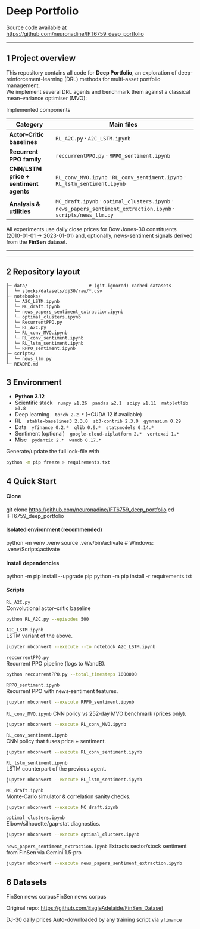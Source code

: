 # Deep Portfolio

<Deep Portfolio>

Source code available at https://github.com/neuronadine/IFT6759_deep_portfolio

---

## 1  Project overview

This repository contains all code for **Deep Portfolio**, an exploration of deep-reinforcement-learning (DRL) methods for multi-asset portfolio management.  
We implement several DRL agents and benchmark them against a classical mean–variance optimiser (MVO):

Implemented components  

| Category | Main files |
|----------|------------|
| **Actor–Critic baselines** | `RL_A2C.py` · `A2C_LSTM.ipynb` |
| **Recurrent PPO family** | `reccurrentPPO.py` · `RPPO_sentiment.ipynb` |
| **CNN/LSTM price + sentiment agents** | `RL_conv_MVO.ipynb` · `RL_conv_sentiment.ipynb` · `RL_lstm_sentiment.ipynb` |
| **Analysis & utilities** | `MC_draft.ipynb` · `optimal_clusters.ipynb` · `news_papers_sentiment_extraction.ipynb` · `scripts/news_llm.py` |

All experiments use daily close prices for Dow Jones-30 constituents (2010-01-01 → 2023-01-01) and, optionally, news-sentiment signals derived from the **FinSen** dataset.

---

---

## 2  Repository layout
```text
├─ data/                       # (git-ignored) cached datasets
│  └─ stocks/datasets/dj30/raw/*.csv
├─ notebooks/                  
│  └─ A2C_LSTM.ipynb
│  └─ MC_draft.ipynb
│  └─ news_papers_sentiment_extraction.ipynb
│  └─ optimal_clusters.ipynb
│  └─ RecurrentPPO.py
│  └─ RL_A2C.py
│  └─ RL_conv_MVO.ipynb
│  └─ RL_conv_sentiment.ipynb
│  └─ RL_lstm_sentiment.ipynb
│  └─ RPPO_sentiment.ipynb
├─ scripts/
│  └─ news_llm.py              
└─ README.md                   
```

## 3  Environment

* **Python 3.12**
* Scientific stack `numpy ≥1.26` `pandas ≥2.1` `scipy ≥1.11` `matplotlib ≥3.8`
* Deep learning `torch 2.2.*` (+CUDA 12 if available)
* RL `stable-baselines3 2.3.0` `sb3-contrib 2.3.0` `gymnasium 0.29`
* Data `yfinance 0.2.*` `qlib 0.9.*` `statsmodels 0.14.*`
* Sentiment (optional) `google-cloud-aiplatform 2.*` `vertexai 1.*`
* Misc `pydantic 2.*` `wandb 0.17.*`

Generate/update the full lock-file with

```bash
python -m pip freeze > requirements.txt
```

## 4 Quick Start
#### Clone
git clone https://github.com/neuronadine/IFT6759_deep_portfolio
cd IFT6759_deep_portfolio

#### Isolated environment (recommended)
python -m venv .venv
source .venv/bin/activate   # Windows: .venv\Scripts\activate

#### Install dependencies
python -m pip install --upgrade pip
python -m pip install -r requirements.txt


#### Scripts
`RL_A2C.py`                  
Convolutional actor–critic baseline

```bash
python RL_A2C.py --episodes 500
```

`A2C_LSTM.ipynb`              
LSTM variant of the above.
```bash
jupyter nbconvert --execute --to notebook A2C_LSTM.ipynb
```

`reccurrentPPO.py`              
Recurrent PPO pipeline (logs to WandB).
```bash
python reccurrentPPO.py --total_timesteps 1000000
```

`RPPO_sentiment.ipynb`          
Recurrent PPO with news‑sentiment features.
```bash
jupyter nbconvert --execute RPPO_sentiment.ipynb
```

`RL_conv_MVO.ipynb`
CNN policy vs 252‑day MVO benchmark (prices only).
```bash
jupyter nbconvert --execute RL_conv_MVO.ipynb
```

`RL_conv_sentiment.ipynb`       
CNN policy that fuses price + sentiment.
```bash
jupyter nbconvert --execute RL_conv_sentiment.ipynb
```

`RL_lstm_sentiment.ipynb`       
LSTM counterpart of the previous agent.

```bash
jupyter nbconvert --execute RL_lstm_sentiment.ipynb
```

`MC_draft.ipynb`                
Monte‑Carlo simulator & correlation sanity checks.
```bash
jupyter nbconvert --execute MC_draft.ipynb
```

`optimal_clusters.ipynb`        
Elbow/silhouette/gap‑stat diagnostics.
```bash
jupyter nbconvert --execute optimal_clusters.ipynb
```

`news_papers_sentiment_extraction.ipynb`
Extracts sector/stock sentiment from FinSen via Gemini 1.5‑pro
```bash
jupyter nbconvert --execute news_papers_sentiment_extraction.ipynb
```

## 6 Datasets
FinSen news corpusFinSen news corpus

Original repo: https://github.com/EagleAdelaide/FinSen_Dataset

DJ-30 daily prices
Auto-downloaded by any training script via `yfinance`


